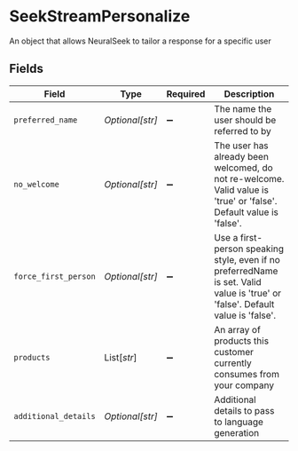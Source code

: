 # SeekStreamPersonalize

An object that allows NeuralSeek to tailor a response for a specific user


## Fields

| Field                                                                                                                             | Type                                                                                                                              | Required                                                                                                                          | Description                                                                                                                       |
| --------------------------------------------------------------------------------------------------------------------------------- | --------------------------------------------------------------------------------------------------------------------------------- | --------------------------------------------------------------------------------------------------------------------------------- | --------------------------------------------------------------------------------------------------------------------------------- |
| `preferred_name`                                                                                                                  | *Optional[str]*                                                                                                                   | :heavy_minus_sign:                                                                                                                | The name the user should be referred to by                                                                                        |
| `no_welcome`                                                                                                                      | *Optional[str]*                                                                                                                   | :heavy_minus_sign:                                                                                                                | The user has already been welcomed, do not re-welcome.  Valid value is 'true' or 'false'.  Default value is 'false'.              |
| `force_first_person`                                                                                                              | *Optional[str]*                                                                                                                   | :heavy_minus_sign:                                                                                                                | Use a first-person speaking style, even if no preferredName is set.  Valid value is 'true' or 'false'.  Default value is 'false'. |
| `products`                                                                                                                        | List[*str*]                                                                                                                       | :heavy_minus_sign:                                                                                                                | An array of products this customer currently consumes from your company                                                           |
| `additional_details`                                                                                                              | *Optional[str]*                                                                                                                   | :heavy_minus_sign:                                                                                                                | Additional details to pass to language generation                                                                                 |